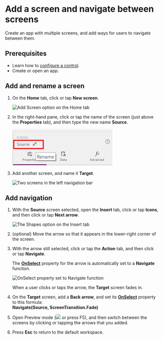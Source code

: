 <properties
	pageTitle="Add a screen and navigate between screens | Microsoft PowerApps"
	description="Add a screen to an app and use next and back arrows to go between screens in PowerApps"
	services=""
	suite="powerapps"
	documentationCenter="na"
	authors="AFTOwen"
	manager="anneta"
	editor=""
	tags=""/>

<tags
   ms.service="powerapps"
   ms.devlang="na"
   ms.topic="article"
   ms.tgt_pltfrm="na"
   ms.workload="na"
   ms.date="07/10/2017"
   ms.author="anneta"/>

# Add a screen and navigate between screens #
Create an app with multiple screens, and add ways for users to navigate between them.

## Prerequisites ##
- Learn how to [configure a control](add-configure-controls.md).
- Create or open an app.

## Add and rename a screen ##
1. On the **Home** tab, click or tap **New screen**.

	![Add Screen option on the Home tab](./media/add-screen-context-variables/add-screen.png)

1. In the right-hand pane, click or tap the name of the screen (just above the **Properties** tab), and then type the new name **Source**.

	![Rename the default screen](./media/add-screen-context-variables/name-source-screen.png)

1. Add another screen, and name it **Target**.

	![Two screens in the left navigation bar](./media/add-screen-context-variables/two-screens-in-nav.png)

## Add navigation ##
1. With the **Source** screen selected, open the **Insert** tab, click or tap **Icons**, and then click or tap **Next arrow**.  

	![The Shapes option on the Insert tab](./media/add-screen-context-variables/add-next-arrow.png)

1. (optional) Move the arrow so that it appears in the lower-right corner of the screen.

1. With the arrow still selected, click or tap the **Action** tab, and then click or tap **Navigate**.

	The **[OnSelect](controls/properties-core.md)** property for the arrow is automatically set to a **Navigate** function.  

	![OnSelect property set to Navigate function](./media/add-screen-context-variables/onselect-default.png)

	When a user clicks or taps the arrow, the **Target** screen fades in.

1. On the **Target** screen, add a **Back arrow**, and set its **[OnSelect](controls/properties-core.md)** property to this formula:
<br>**Navigate(Source, ScreenTransition.Fade)**

1. Open Preview mode (![](./media/add-screen-context-variables/preview.png) or press F5), and then switch between the screens by clicking or tapping the arrows that you added.

1. Press **Esc** to return to the default workspace.
